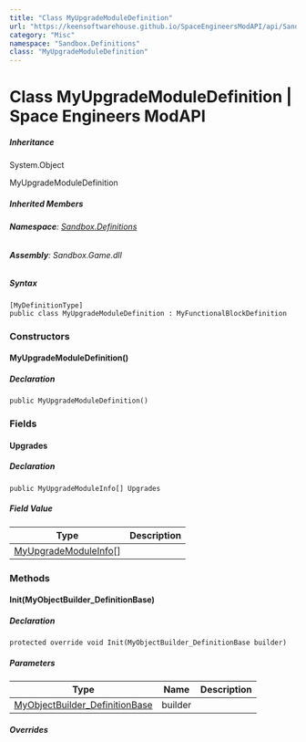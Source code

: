 ```yaml
---
title: "Class MyUpgradeModuleDefinition"
url: "https://keensoftwarehouse.github.io/SpaceEngineersModAPI/api/Sandbox.Definitions.MyUpgradeModuleDefinition.html"
category: "Misc"
namespace: "Sandbox.Definitions"
class: "MyUpgradeModuleDefinition"
---
```


# Class MyUpgradeModuleDefinition | Space Engineers ModAPI

##### Inheritance

System.Object

MyUpgradeModuleDefinition

##### Inherited Members

###### **Namespace**: [Sandbox.Definitions](https://keensoftwarehouse.github.io/SpaceEngineersModAPI/api/Sandbox.Definitions.html)

###### **Assembly**: Sandbox.Game.dll

##### Syntax

```
[MyDefinitionType]
public class MyUpgradeModuleDefinition : MyFunctionalBlockDefinition
```

### Constructors

#### MyUpgradeModuleDefinition()

##### Declaration

```
public MyUpgradeModuleDefinition()
```

### Fields

#### Upgrades

##### Declaration

```
public MyUpgradeModuleInfo[] Upgrades
```

##### Field Value

| Type | Description |
| --- | --- |
| [MyUpgradeModuleInfo](https://keensoftwarehouse.github.io/SpaceEngineersModAPI/api/VRage.Game.ObjectBuilders.Definitions.MyUpgradeModuleInfo.html)\[\] |     |

### Methods

#### Init(MyObjectBuilder\_DefinitionBase)

##### Declaration

```
protected override void Init(MyObjectBuilder_DefinitionBase builder)
```

##### Parameters

| Type | Name | Description |
| --- | --- | --- |
| [MyObjectBuilder\_DefinitionBase](https://keensoftwarehouse.github.io/SpaceEngineersModAPI/api/VRage.Game.MyObjectBuilder_DefinitionBase.html) | builder |     |

##### Overrides